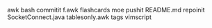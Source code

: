 awk
bash
commitit
f.awk
flashcards
moe
pushit
README.md
repoinit
SocketConnect.java
tablesonly.awk
tags
vimscript
